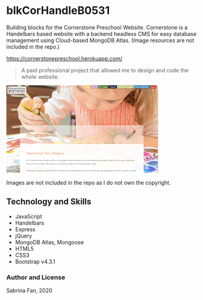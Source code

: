 # blkCorHandleB0531

Building blocks for the Cornerstone Preschool Website. Cornerstone is a Handelbars based website with a backend headless CMS for easy database management using Cloud-based MongoDB Atlas. (Image resources are not included in the repo.)

https://cornerstonepreschool.herokuapp.com/

> A paid professional project that allowed me to design and code the whole website.

![profile](https://github.com/sabrina-code/theBlkCorHandleB0531/blob/master/cornerstone.jpg)

Images are not included in the repo as I do not own the copyright.

## Technology and Skills

* JavaScript
* Handelbars
* Express
* jQuery
* MongoDB Atlas, Mongoose
* HTML5
* CSS3
* Bootstrap v4.3.1

### Author and License
Sabrina Fan, 2020
